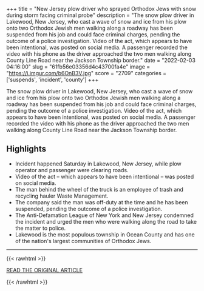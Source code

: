 +++
title = "New Jersey plow driver who sprayed Orthodox Jews with snow during storm facing criminal probe"
description = "The snow plow driver in Lakewood, New Jersey, who cast a wave of snow and ice from his plow onto two Orthodox Jewish men walking along a roadway has been suspended from his job and could face criminal charges, pending the outcome of a police investigation. Video of the act, which appears to have been intentional, was posted on social media. A passenger recorded the video with his phone as the driver approached the two men walking along County Line Road near the Jackson Township border."
date = "2022-02-03 04:16:00"
slug = "61fb56e03356d4c43700fa4e"
image = "https://i.imgur.com/b6OnB3V.jpg"
score = "2709"
categories = ['suspends', 'incident', 'county']
+++

The snow plow driver in Lakewood, New Jersey, who cast a wave of snow and ice from his plow onto two Orthodox Jewish men walking along a roadway has been suspended from his job and could face criminal charges, pending the outcome of a police investigation. Video of the act, which appears to have been intentional, was posted on social media. A passenger recorded the video with his phone as the driver approached the two men walking along County Line Road near the Jackson Township border.

## Highlights

- Incident happened Saturday in Lakewood, New Jersey, while plow operator and passenger were clearing roads.
- Video of the act – which appears to have been intentional – was posted on social media.
- The man behind the wheel of the truck is an employee of trash and recycling hauler Waste Management.
- The company said the man was off-duty at the time and he has been suspended, pending the outcome of a police investigation.
- The Anti-Defamation League of New York and New Jersey condemned the incident and urged the men who were walking along the road to take the matter to police.
- Lakewood is the most populous township in Ocean County and has one of the nation's largest communities of Orthodox Jews.

---

{{< rawhtml >}}
  <p class="article-category">
    <a target="_blank" href="https://www.phillyvoice.com/lakewood-snow-plow-video-orthodox-jews-new-jersey-hate-crime/">READ THE ORIGINAL ARTICLE</a>
  </p>
{{< /rawhtml >}}
